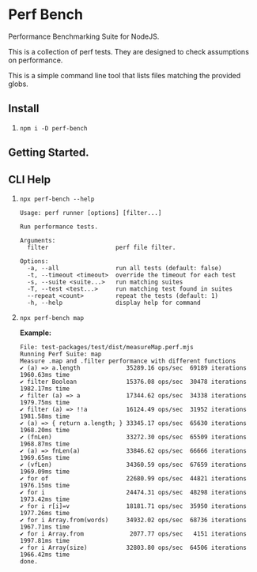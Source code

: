 # Perf Bench

Performance Benchmarking Suite for NodeJS.

This is a collection of perf tests. They are designed to check assumptions on performance.

This is a simple command line tool that lists files matching the provided globs.

## Install

1. `npm i -D perf-bench`

## Getting Started.

## CLI Help

1. `npx perf-bench --help`

   <!--- @@inject: ../../static/help.txt --->

   ```
   Usage: perf runner [options] [filter...]

   Run performance tests.

   Arguments:
     filter                   perf file filter.

   Options:
     -a, --all                run all tests (default: false)
     -t, --timeout <timeout>  override the timeout for each test
     -s, --suite <suite...>   run matching suites
     -T, --test <test...>     run matching test found in suites
     --repeat <count>         repeat the tests (default: 1)
     -h, --help               display help for command
   ```

   <!--- @@inject-end: ../../static/help.txt --->

1. `npx perf-bench map`

   **Example:**

   <!--- @@inject: ../../static/example.txt --->

   ```
   File: test-packages/test/dist/measureMap.perf.mjs
   Running Perf Suite: map
   Measure .map and .filter performance with different functions
   ✔ (a) => a.length             35289.16 ops/sec  69189 iterations 1960.63ms time
   ✔ filter Boolean              15376.08 ops/sec  30478 iterations 1982.17ms time
   ✔ filter (a) => a             17344.62 ops/sec  34338 iterations 1979.75ms time
   ✔ filter (a) => !!a           16124.49 ops/sec  31952 iterations 1981.58ms time
   ✔ (a) => { return a.length; } 33345.17 ops/sec  65630 iterations 1968.20ms time
   ✔ (fnLen)                     33272.30 ops/sec  65509 iterations 1968.87ms time
   ✔ (a) => fnLen(a)             33846.62 ops/sec  66666 iterations 1969.65ms time
   ✔ (vfLen)                     34360.59 ops/sec  67659 iterations 1969.09ms time
   ✔ for of                      22680.99 ops/sec  44821 iterations 1976.15ms time
   ✔ for i                       24474.31 ops/sec  48298 iterations 1973.42ms time
   ✔ for i r[i]=v                18181.71 ops/sec  35950 iterations 1977.26ms time
   ✔ for i Array.from(words)     34932.02 ops/sec  68736 iterations 1967.71ms time
   ✔ for i Array.from             2077.77 ops/sec   4151 iterations 1997.81ms time
   ✔ for i Array(size)           32803.80 ops/sec  64506 iterations 1966.42ms time
   done.
   ```

   <!--- @@inject-end: ../../static/example.txt --->
